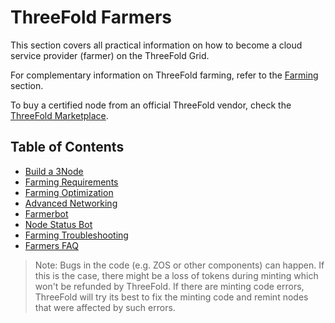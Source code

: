 # ThreeFold Farmers

This section covers all practical information on how to become a cloud service provider (farmer) on the ThreeFold Grid.

For complementary information on ThreeFold farming, refer to the [Farming](../../knowledge_base/farming/farming_toc.md) section.

To buy a certified node from an official ThreeFold vendor, check the [ThreeFold Marketplace](https://marketplace.3node.global/).

<h2> Table of Contents </h2>

- [Build a 3Node](./3node_building/3node_building.md)
- [Farming Requirements](./farming_requirements.md)
- [Farming Optimization](./farming_optimization/farming_optimization.md)
- [Advanced Networking](./advanced_networking/advanced_networking_toc.md)
- [Farmerbot](./farmerbot/farmerbot_intro.md)
- [Node Status Bot](./node_status_bot/node_status_bot.md)
- [Farming Troubleshooting](./farming_troubleshooting.md)
- [Farmers FAQ](../faq/faq.md#farmers-faq)

> Note: Bugs in the code (e.g. ZOS or other components) can happen. If this is the case, there might be a loss of tokens during minting which won't be refunded by ThreeFold. If there are minting code errors, ThreeFold will try its best to fix the minting code and remint nodes that were affected by such errors.
